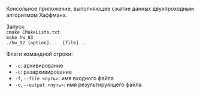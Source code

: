 Консольное приложение, выполняющее сжатие данных двухпроходным алгоритмом Хаффмана.
 
Запуск:  
`cmake CMakeLists.txt`  
`make hw_03`   
`./hw_02 [option]...  [file]...`  

Флаги командной строки:
* `-c`: архивирование
* `-u`: разархивирование
* `-f`, `--file <путь>`: имя входного файла
* `-o`, `--output <путь>`: имя результирующего файла
